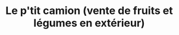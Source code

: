 ---
title: "Le p'tit camion (vente de fruits et légumes en extérieur)"
url: /sainte-helene/le-ptit-camion-vente-de-fruits-et-legumes-en-exterieur/
shop: légumes
---